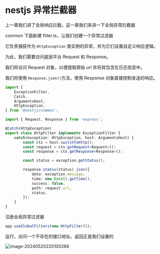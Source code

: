 # nestjs 异常拦截器

上一章我们讲了全局响应拦截，这一章我们来讲一下全局异常拦截器

common 下面新建 filter.ts，让我们创建一个异常过滤器

它负责捕获作为 `HttpException` 类实例的异常，并为它们设置自定义响应逻辑。

为此，我们需要访问底层平台 Request 和 Response。

我们将访问 Request 对象，以便提取原始 url 并将其包含在日志信息中。

我们将使用 `Response.json()`方法，使用 Response 对象直接控制发送的响应。

```typescript
import {
	ExceptionFilter,
	Catch,
	ArgumentsHost,
	HttpException,
} from '@nestjs/common';

import { Request, Response } from 'express';

@Catch(HttpException)
export class HttpFilter implements ExceptionFilter {
	catch(exception: HttpException, host: ArgumentsHost) {
		const ctx = host.switchToHttp();
		const request = ctx.getRequest<Request>();
		const response = ctx.getResponse<Response>();

		const status = exception.getStatus();

		response.status(status).json({
			data: exception.message,
			time: new Date().getTime(),
			success: false,
			path: request.url,
			status,
		});
	}
}
```

注册全局异常过滤器

```typescript
app.useGlobalFilters(new HttpFilter());
```

运行，访问一个不存在的接口地址，返回正是我们设置的

![image-20240520220100286](https://chen-1320883525.cos.ap-chengdu.myqcloud.com/img/image-20240520220100286.png)
